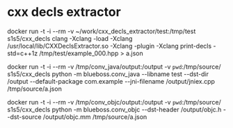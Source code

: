 # cxx decls extractor

docker run -t -i --rm -v ~/work/cxx_decls_extractor/test:/tmp/test s1s5/cxx_decls clang -Xclang -load -Xclang /usr/local/lib/CXXDeclsExtractor.so -Xclang -plugin -Xclang print-decls -std=c++1z /tmp/test/example_000.hpp > a.json


docker run -t -i --rm -v /tmp/conv_java/output:/output -v `pwd`:/tmp/source/ s1s5/cxx_decls python -m blueboss.conv_java --libname test --dst-dir /output --default-package com.example --jni-filename /output/jniex.cpp /tmp/source/a.json

docker run -t -i --rm -v /tmp/conv_objc/output:/output -v `pwd`:/tmp/source/ s1s5/cxx_decls python -m blueboss.conv_objc --dst-header /output/objc.h --dst-source /output/objc.mm /tmp/source/a.json


